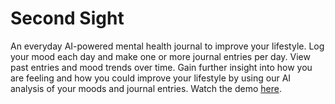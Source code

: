 # Second Sight

An everyday AI-powered mental health journal to improve your lifestyle. Log your mood each day and make one or more journal entries per day. View past entries and mood trends over time. Gain further insight into how you are feeling and how you could improve your lifestyle by using our AI analysis of your moods and journal entries. Watch the demo <a href="https://youtu.be/C807C74Hv2k">here</a>.
